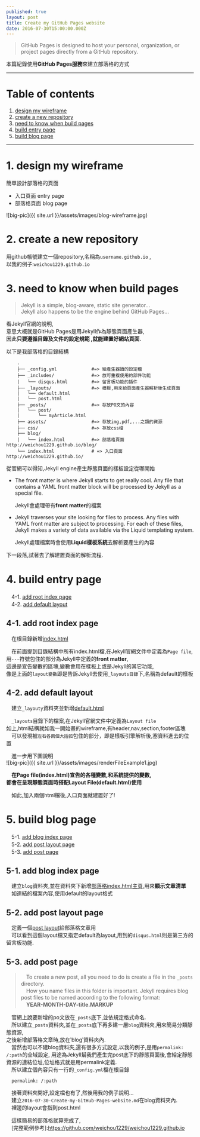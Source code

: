```yaml
---
published: true
layout: post
title: Create my GitHub Pages website
date: 2016-07-30T15:00:00.000Z
---
```


> GitHub Pages is designed to host your personal, organization, or project pages directly from a GitHub repository.

本篇紀錄使用**GitHub Pages服務**來建立部落格的方式

--------------------------------------------------------------------------------

# Table of contents

1. [design my wireframe](#design-my-wireframe)
2. [create a new repository](#create-a-new-repository)
3. [need to know when build pages](#need-to-know-when-build-pages)
4. [build entry page](#build-entry-page)
5. [build blog page](#build-blog-page)

--------------------------------------------------------------------------------

# 1\. design my wireframe

簡單設計部落格的頁面

- 入口頁面 entry page
- 部落格頁面 blog page

![big-pic]({{ site.url }}/assets/images/blog-wireframe.jpg)

# 2\. create a new repository

用github帳號建立一個repository,名稱為`username.github.io` ,<br>
以我的例子:`weichou1229.github.io`

# 3\. need to know when build pages

> Jekyll is a simple, blog-aware, static site generator...<br>
> Jekyll also happens to be the engine behind GitHub Pages...

看Jekyll官網的說明,<br>
意思大概就是GitHub Pages是用Jekyll作為靜態頁面產生器,<br>
因此**只要遵循目錄及文件的設定規範 ,就能建置好網站頁面.**

以下是我部落格的目錄結構

```
    .
    ├── _config.yml             #=> 給產生器讀的設定檔
    ├── _includes/              #=> 放可重複使用的部件功能
    |   └── disqus.html         #=> 留言板功能的插件
    ├── _layouts/               #=> 樣板,用來給頁面產生器解析後生成頁面
    |   └── default.html         
    |   └── post.html            
    ├── _posts/                 #=> 存放PO文的內容
    |   └── post/               
    |       └── myArticle.html
    ├── assets/                 #=> 存放img,pdf,...之類的資源
    ├── css/                    #=> 存放css檔
    ├── blog/
    |   └── index.html          #=> 部落格頁面 http://weichou1229.github.io/blog/
    └── index.html              # => 入口頁面 http://weichou1229.github.io/
```

從官網可以得知,Jekyll engine產生靜態頁面的樣板設定從哪開始

- The front matter is where Jekyll starts to get really cool. Any file that contains a YAML front matter block will be processed by Jekyll as a special file.

  Jekyll會處理帶有**front matter**的檔案

- Jekyll traverses your site looking for files to process. Any files with YAML front matter are subject to processing. For each of these files, Jekyll makes a variety of data available via the Liquid templating system.

  Jekyll處理檔案時會使用**Liquid樣板系統**去解析要產生的內容

下一段落,試著去了解建置頁面的解析流程.

# 4\. build entry page

　4-1\. [add root index page](#add-root-index-page)  
　4-2\. [add default layout](#add-default-layout)

## 4-1\. add root index page
　在根目錄新增[index.html][rootIndexPage]  

　在前面提到目錄結構中所有index.html檔,在Jekyll官網文件中定義為`Page file`,  
用`---`符號包住的部分為Jekyll中定義的**front matter**,  
這邊是宣告變數的區塊,變數會用在樣板上或是Jekyll的其它功能,  
像是上面的`layout變數`即是告訴Jekyll去使用`_layouts目錄`下,名稱為default的樣板  

## 4-2\. add default layout
　建立`_layouty`資料夾並新增[default.html][defaultLayout]  

　`_layouts`目錄下的檔案,在Jekyll官網文件中定義為`Layout file`  
如上,html結構就如我一開始畫的wireframe,有header,nav,section,footer區塊  
　可以發現被`左右各兩個大括弧`包住的部分，即是樣板引擎解析後,塞資料進去的位置  

　進一步用下圖說明  
![big-pic]({{ site.url }}/assets/images/renderFileExample1.jpg)  

　**在Page file(index.html)宣告的各種變數,和系統提供的變數,  
都會在呈現靜態頁面時搭配Layout File(default.html)使用**

　如此,加入兩個html檔後,入口頁面就建置好了!

# 5\. build blog page

　5-1\. [add blog index page](#add-blog-index-page)  
　5-2\. [add post layout page](#add-post-layout-page)  
　5-3\. [add post page](#add-post-page)  

## 5-1\. add blog index page
　建立`blog`資料夾,並在資料夾下新增[部落格index.html主頁][blogIndexPage],用來**顯示文章清單**  
　如連結的檔案內容,使用default的layout格式

## 5-2\. add post layout page
　定義一個[post layout][postLayout]給部落格文章用  
　可以看到這個layout檔又指定default為layout,用到的`disqus.html`則是第三方的留言板功能.  

## 5-3\. add post page
>　To create a new post, all you need to do is create a file in the `_posts` directory.  
　How you name files in this folder is important. Jekyll requires blog post files to be named according to the following format:  
　**YEAR-MONTH-DAY-title.MARKUP**  

　官網上說要新增的po文放在`_posts`底下,並依規定格式命名.  
　所以建立`_posts`資料夾,並在`_posts`底下再多建一層`blog`資料夾,用來簡易分類靜態資源,    
之後新增部落格文章時,放在‵blog‵資料夾內.  
　當然也可以不建blog資料夾,還有很多方式設定,以我的例子,是用`permalink: /:path`的全域設定,
用途為Jekyll幫我們產生完post底下的靜態頁面後,會給定靜態資源的連結位址,位址格式就是用permalink定義.  
　所以建立個內容只有一行的`_config.yml`檔在根目錄  

```  
  permalink: /:path
```  


　接著資料夾開好,設定檔也有了,然後用我的例子說明...  
　建立`2016-07-30-Create-my-GitHub-Pages-website.md`在blog資料夾內.  
　裡邊的layout會指到post.html  

　這樣簡易的部落格就算完成了,  
　[完整範例參考]:https://github.com/weichou1229/weichou1229.github.io



[rootIndexPage]:https://github.com/weichou1229/weichou1229.github.io/blob/master/index.html   
[defaultLayout]:https://github.com/weichou1229/weichou1229.github.io/blob/master/_layouts/default.html　　
[blogIndexPage]:https://github.com/weichou1229/weichou1229.github.io/blob/master/blog/index.html  
[postLayout]:https://github.com/weichou1229/weichou1229.github.io/blob/master/_layouts/post.html
